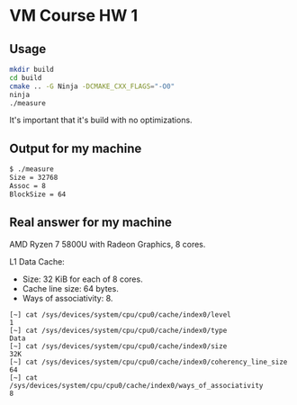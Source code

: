# VM Course HW 1

## Usage

```sh
mkdir build
cd build
cmake .. -G Ninja -DCMAKE_CXX_FLAGS="-O0"
ninja
./measure
```

It's important that it's build with no optimizations.

## Output for my machine

```sh
$ ./measure
Size = 32768
Assoc = 8
BlockSize = 64
```

## Real answer for my machine

AMD Ryzen 7 5800U with Radeon Graphics, 8 cores.

L1 Data Cache:
- Size: 32 KiB for each of 8 cores.
- Cache line size: 64 bytes.
- Ways of associativity: 8.

```
[~] cat /sys/devices/system/cpu/cpu0/cache/index0/level
1
[~] cat /sys/devices/system/cpu/cpu0/cache/index0/type
Data
[~] cat /sys/devices/system/cpu/cpu0/cache/index0/size
32K
[~] cat /sys/devices/system/cpu/cpu0/cache/index0/coherency_line_size
64
[~] cat /sys/devices/system/cpu/cpu0/cache/index0/ways_of_associativity
8
```
